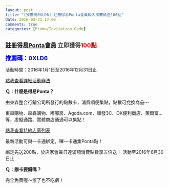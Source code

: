 ```yaml
---
layout: post
title: "[推薦碼0XLD6] 註冊得易Ponta會員輸入推薦碼送100點"
date: 2016-03-31 17:00
comments: true
categories: [Promo/Invitation Code]
---
```



<strong><font size="4px"> [註冊得易Ponta會員](https://www.ponta.com.tw/register/QuickCard.action?paChannelSource=3&paSaleCode=MP2015042701&paCampaignCode=DSMP2015111901&paShopCode=8881329000015&passRecmdPersonId=WT0wWExENk1G)
<font color="#444444">立即獲得</font><font color="#CC0000">100點</font>

<font color="blue">推薦碼：0XLD6</font>
</font></strong>

活動時間：2016年1月1日至2016年12月31日止

[點我查看詳細活動辦法](https://mk.ponta.com.tw/mgm/)

**Ｑ：什麼是得易Ponta？**

由東森整合行銷公司所發行的點數卡，消費順便集點，點數可兌換商品～

東森購物、森森購物、嘟嘟房、Agoda.com、順發3C、OK便利商店、萊爾富...等，虛擬通路、實體商店通通可以集點！

[點我查看特約店家列表](https://www.ponta.com.tw/MerchantRanking.action?func=qryByView&title=%E5%BA%97%E5%AE%B6%E6%8E%92%E8%A1%8C)


最新活動可與一卡通綁定，嗶一卡通集Ponta點！

綁定先送200點，於店家會員日達滿額消費點數享五倍送！ 活動至2016年6月30日止


**Ｑ：辦卡要錢嗎？**

完全免費喔～辦了也不吃虧！

